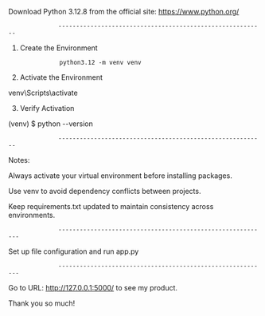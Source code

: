 Download Python 3.12.8 from the official site: https://www.python.org/ 

                  ----------------------------------------------------------
                  
1. Create the Environment

                  python3.12 -m venv venv

2. Activate the Environment
   
venv\Scripts\activate

3. Verify Activation
   
(venv) $ python --version

                  ----------------------------------------------------------
                  
Notes:

Always activate your virtual environment before installing packages.

Use venv to avoid dependency conflicts between projects.

Keep requirements.txt updated to maintain consistency across environments.

                  -----------------------------------------------------------
                  
Set up file configuration and run app.py

                  -----------------------------------------------------------
                  
Go to URL: http://127.0.0.1:5000/ to see my product.


Thank you so much! 
